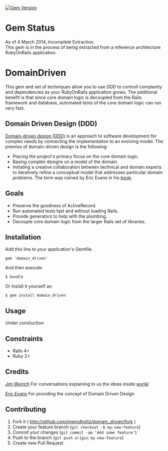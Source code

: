 [![Gem Version](https://badge.fury.io/rb/domain_driven.png)](http://badge.fury.io/rb/domain_driven) 

# Gem Status 
As of 4 March 2014, Incomplete Extraction.  
This gem is in the process of being extracted from a reference architecture RubyOnRails application.

# DomainDriven

This gem and set of techniques allow you to use *DDD* to controll complexity and dependencies as your RubyOnRails application grows.  The additional benefit is that since core domain logic is decoupled from the Rails framework and database, automated tests of the core domain logic can run very fast. 

## Domain Driven Design (DDD)

[Domain-driven design (DDD)](http://en.wikipedia.org/wiki/Domain-driven_design) is an approach to software development for complex needs by connecting the implementation to an evolving model. The premise of domain-driven design is the following:
* Placing the project's primary focus on the core domain logic.
* Basing complex designs on a model of the domain.
* Initiating a creative collaboration between technical and domain experts to iteratively refine a conceptual model that addresses particular domain problems.
The term was coined by Eric Evans in his [book](https://itunes.apple.com/us/book/domain-driven-design-tackling/id502848358?mt=11).


## Goals

* Preserve the goodness of ActiveRecord.
* Run automated tests fast and without loading Rails.
* Provide generators to help with the plumbing.
* Decouple core domain logic from the larger Rails set of libraries.


## Installation

Add this line to your application's Gemfile:

    gem 'domain_driven'

And then execute:

    $ bundle

Or install it yourself as:

    $ gem install domain_driven

## Usage

Under constuction 

## Constraints

* Rails 4+
* Ruby 2+

## Credits

*[Jim Weirich](https://github.com/jimweirich)*
For conversations explaining to us the ideas inside [wyriki](https://github.com/jimweirich/wyriki) 

*[Eric Evans](http://www.domainlanguage.com)*
For providing the concept of Domain Driven Design


## Contributing

1. Fork it ( http://github.com/mwindholtz/domain_driven/fork )
2. Create your feature branch (`git checkout -b my-new-feature`)
3. Commit your changes (`git commit -am 'Add some feature'`)
4. Push to the branch (`git push origin my-new-feature`)
5. Create new Pull Request

